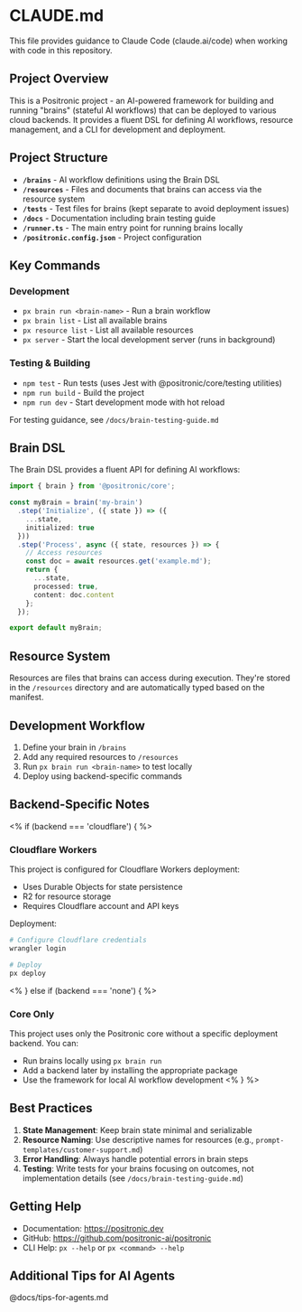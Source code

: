 # CLAUDE.md

This file provides guidance to Claude Code (claude.ai/code) when working with code in this repository.

## Project Overview

This is a Positronic project - an AI-powered framework for building and running "brains" (stateful AI workflows) that can be deployed to various cloud backends. It provides a fluent DSL for defining AI workflows, resource management, and a CLI for development and deployment.

## Project Structure

- **`/brains`** - AI workflow definitions using the Brain DSL
- **`/resources`** - Files and documents that brains can access via the resource system
- **`/tests`** - Test files for brains (kept separate to avoid deployment issues)
- **`/docs`** - Documentation including brain testing guide
- **`/runner.ts`** - The main entry point for running brains locally
- **`/positronic.config.json`** - Project configuration

## Key Commands

### Development

- `px brain run <brain-name>` - Run a brain workflow
- `px brain list` - List all available brains
- `px resource list` - List all available resources
- `px server` - Start the local development server (runs in background)

### Testing & Building

- `npm test` - Run tests (uses Jest with @positronic/core/testing utilities)
- `npm run build` - Build the project
- `npm run dev` - Start development mode with hot reload

For testing guidance, see `/docs/brain-testing-guide.md`

## Brain DSL

The Brain DSL provides a fluent API for defining AI workflows:

```typescript
import { brain } from '@positronic/core';

const myBrain = brain('my-brain')
  .step('Initialize', ({ state }) => ({
    ...state,
    initialized: true
  }))
  .step('Process', async ({ state, resources }) => {
    // Access resources
    const doc = await resources.get('example.md');
    return {
      ...state,
      processed: true,
      content: doc.content
    };
  });

export default myBrain;
```

## Resource System

Resources are files that brains can access during execution. They're stored in the `/resources` directory and are automatically typed based on the manifest.

## Development Workflow

1. Define your brain in `/brains`
2. Add any required resources to `/resources`
3. Run `px brain run <brain-name>` to test locally
4. Deploy using backend-specific commands

## Backend-Specific Notes

<% if (backend === 'cloudflare') { %>
### Cloudflare Workers

This project is configured for Cloudflare Workers deployment:

- Uses Durable Objects for state persistence
- R2 for resource storage
- Requires Cloudflare account and API keys

Deployment:
```bash
# Configure Cloudflare credentials
wrangler login

# Deploy
px deploy
```
<% } else if (backend === 'none') { %>
### Core Only

This project uses only the Positronic core without a specific deployment backend. You can:

- Run brains locally using `px brain run`
- Add a backend later by installing the appropriate package
- Use the framework for local AI workflow development
<% } %>

## Best Practices

1. **State Management**: Keep brain state minimal and serializable
2. **Resource Naming**: Use descriptive names for resources (e.g., `prompt-templates/customer-support.md`)
3. **Error Handling**: Always handle potential errors in brain steps
4. **Testing**: Write tests for your brains focusing on outcomes, not implementation details (see `/docs/brain-testing-guide.md`)

## Getting Help

- Documentation: https://positronic.dev
- GitHub: https://github.com/positronic-ai/positronic
- CLI Help: `px --help` or `px <command> --help`

## Additional Tips for AI Agents

@docs/tips-for-agents.md